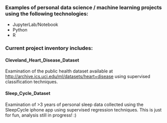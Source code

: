 ### Examples of personal data science / machine learning projects using the following technologies: ###

* JupyterLab/Notebook
* Python
* R

### Current project inventory includes: ###

#### Cleveland_Heart_Disease_Dataset ####
Examination of the public health dataset available at http://archive.ics.uci.edu/ml/datasets/heart+disease using supervised classification techniques.

#### Sleep_Cycle_Dataset ####
Examination of >3 years of personal sleep data collected using the SleepCycle iphone app using supervised regression techniques. This is just for fun, analysis still in progress! :)